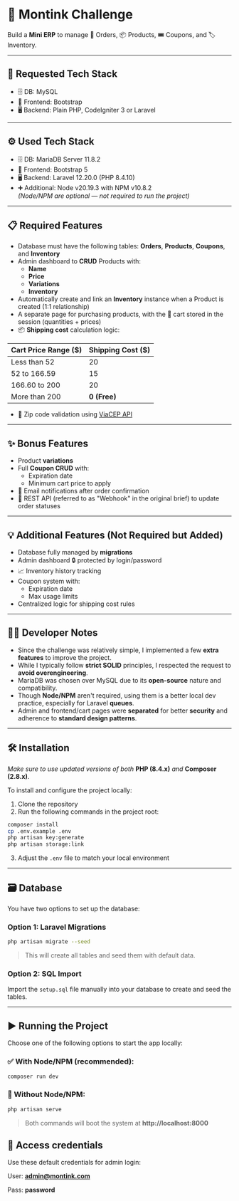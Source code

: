 # 🚀 Montink Challenge

Build a **Mini ERP** to manage 🧾 Orders, 📦 Products, 🎟️ Coupons, and 🏷️ Inventory.

---

## 🧰 Requested Tech Stack

- 🗄️ DB: MySQL
- 🎨 Frontend: Bootstrap
- 🖥️ Backend: Plain PHP, CodeIgniter 3 or Laravel

---

## ⚙️ Used Tech Stack

- 🗄️ DB: MariaDB Server 11.8.2
- 🎨 Frontend: Bootstrap 5
- 🖥️ Backend: Laravel 12.20.0 (PHP 8.4.10)
- ➕ Additional: Node v20.19.3 with NPM v10.8.2  
  *(Node/NPM are optional — not required to run the project)*

---

## 📋 Required Features

- Database must have the following tables: **Orders**, **Products**, **Coupons**, and **Inventory**
- Admin dashboard to **CRUD** Products with:
  - **Name**
  - **Price**
  - **Variations**
  - **Inventory**
- Automatically create and link an **Inventory** instance when a Product is created (1:1 relationship)
- A separate page for purchasing products, with the 🛒 cart stored in the session (quantities + prices)
- 📦 **Shipping cost** calculation logic:

| Cart Price Range ($)    | Shipping Cost ($) |
|-------------------------|-------------------|
| Less than 52            | 20                |
| 52 to 166.59            | 15                |
| 166.60 to 200           | 20                |
| More than 200           | **0 (Free)**      |

- 🧾 Zip code validation using [ViaCEP API](https://viacep.com.br/)

---

## ✨ Bonus Features

- Product **variations**
- Full **Coupon CRUD** with:
  - Expiration date
  - Minimum cart price to apply
- 📧 Email notifications after order confirmation
- 🔄 REST API (referred to as "Webhook" in the original brief) to update order statuses

---

## 💡 Additional Features (Not Required but Added)

- Database fully managed by **migrations**
- Admin dashboard 🔒 protected by login/password
- 📈 Inventory history tracking
- Coupon system with:
  - Expiration date
  - Max usage limits
- Centralized logic for shipping cost rules

---

## 🧑‍💻 Developer Notes

- Since the challenge was relatively simple, I implemented a few **extra features** to improve the project.
- While I typically follow **strict SOLID** principles, I respected the request to **avoid overengineering**.
- MariaDB was chosen over MySQL due to its **open-source** nature and compatibility.
- Though **Node/NPM** aren't required, using them is a better local dev practice, especially for Laravel **queues**.
- Admin and frontend/cart pages were **separated** for better **security** and adherence to **standard design patterns**.

---

## 🛠️ Installation

_Make sure to use updated versions of both_ **PHP (8.4.x)** _and_ **Composer (2.8.x)**.

To install and configure the project locally:

1. Clone the repository
2. Run the following commands in the project root:

```bash
composer install
cp .env.example .env
php artisan key:generate
php artisan storage:link
```

3. Adjust the `.env` file to match your local environment

---

## 🗃️ Database

You have two options to set up the database:

### Option 1: Laravel Migrations

```bash
php artisan migrate --seed
```

> This will create all tables and seed them with default data.

### Option 2: SQL Import

Import the `setup.sql` file manually into your database to create and seed the tables.

---

## ▶️ Running the Project

Choose one of the following options to start the app locally:

### ✅ With Node/NPM (recommended):

```bash
composer run dev
```

### 🚫 Without Node/NPM:

```bash
php artisan serve
```

> Both commands will boot the system at **http://localhost:8000**

## 🔐 Access credentials

Use these default credentials for admin login:

User: **admin@montink.com**

Pass: **password**
